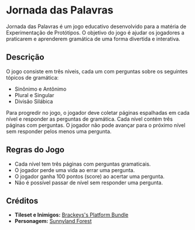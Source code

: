 # Jornada das Palavras

Jornada das Palavras é um jogo educativo desenvolvido para a matéria de Experimentação de Protótipos. O objetivo do jogo é ajudar os jogadores a praticarem e aprenderem gramática de uma forma divertida e interativa.

## Descrição

O jogo consiste em três níveis, cada um com perguntas sobre os seguintes tópicos de gramática:
- Sinônimo e Antônimo
- Plural e Singular
- Divisão Silábica

Para progredir no jogo, o jogador deve coletar páginas espalhadas em cada nível e responder as perguntas de gramática. Cada nível contém três páginas com perguntas. O jogador não pode avançar para o próximo nível sem responder pelos menos uma pergunta.

## Regras do Jogo

- Cada nível tem três páginas com perguntas gramaticais.
- O jogador perde uma vida ao errar uma pergunta.
- O jogador ganha 100 pontos (score) ao acertar uma pergunta.
- Não é possível passar de nível sem responder uma pergunta.

## Créditos

- **Tileset e Inimigos:** [Brackeys's Platform Bundle](https://brackeysgames.itch.io/brackeys-platformer-bundle)
- **Personagem:** [Sunnyland Forest](https://ansimuz.itch.io/sunnyland-forest)
